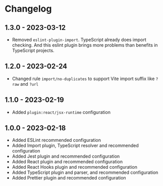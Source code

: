 # Changelog

## 1.3.0 - 2023-03-12

- Removed `eslint-plugin-import`. TypeScript already does import checking. And this eslint plugin brings more problems than benefits in TypeScript projects.

## 1.2.0 - 2023-02-24

- Changed rule `import/no-duplicates` to support Vite import suffix like `?raw` and `?url`

## 1.1.0 - 2023-02-19

- Added `plugin:react/jsx-runtime` configuration

## 1.0.0 - 2023-02-18

- Added ESLint recommended configuration
- Added Import plugin, TypeScript resolver and recommended configuration
- Added Jest plugin and recommended configuration
- Added React plugin and recommended configuration
- Added React Hooks plugin and recommended configuration
- Added TypeScript plugin and parser, and recommended configuration
- Added Prettier plugin and recommended configuration
